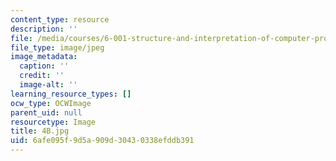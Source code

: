 ```yaml
---
content_type: resource
description: ''
file: /media/courses/6-001-structure-and-interpretation-of-computer-programs-spring-2005/6afe095f9d5a909d30430338efddb391_4B.jpg
file_type: image/jpeg
image_metadata:
  caption: ''
  credit: ''
  image-alt: ''
learning_resource_types: []
ocw_type: OCWImage
parent_uid: null
resourcetype: Image
title: 4B.jpg
uid: 6afe095f-9d5a-909d-3043-0338efddb391
---
```


